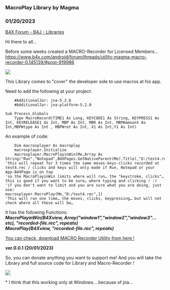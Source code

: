 ###  MacroPlay Library by Magma
### 01/20/2023
[B4X Forum - B4J - Libraries](https://www.b4x.com/android/forum/threads/145590/)

Hi there to all…  
  
Before some weeks created a MACRO-Recorder for Licensed Members…  
<https://www.b4x.com/android/forum/threads/utility-magma-macro-recorder-0.145139/#post-919986>  
  
![](https://www.b4x.com/android/forum/attachments/138312)  
  
This Library comes to "cover" the developer side to use macros at his app.  
  
Need to add the following at your project:  

```B4X
    #AdditionalJar: jna-5.2.0  
    #AdditionalJar: jna-platform-5.2.0  
  
Sub Process_Globals  
    Type MacroRecord(TIME1 As Long, KEYCODE1 As String, KEYPRESS1 As Int, KEYRELEASE1 As Int, MBP As Int, MBR As Int, MBPWamount As Int,MBPWtype As Int , MBPWrot As Int, X1 As Int,Y1 As Int)
```

  
  
An example of code:  

```B4X
    Dim macrosplayer As macroplay  
    macrosplayer.Initialize  
    macrosplayer.MacroPlayinWin(Me,Array As String("Run","Notepad",B4XPages.GetNativeParent(Me).Title),"D:/test4.rec",3)  
'this will repeat for 3 times the same moves-keys-clicks recorded at test4.rec / clicks and keys will only made if Run, Notepad or your App-B4XPage is on top  
'so the MacroPlayinWin limits where will run… the "keystroke, clicks"… this is good if you want to be sure… where typing and clicking ! :)   
'if you don't want to limit and you are sure what you are doing, just use:  
macrosplayer.MacroPlay(Me,"D:/test4.rec",1)  
'This will run one time… the moves, clicks, keypressing… but will not check where all these will be…
```

  
  
It has the following Functions:  
***MacroPlayinWin(B4Xview, Array("window1","window2","window3"… etc), "recorded-file.rec", repeats)  
MacroPlay(B4Xview, "recorded-file.rec", repeats)***  
  
[You can check, download MACRO Recorder Utility from here !](https://www.b4x.com/android/forum/threads/utility-magma-macro-recorder-0.145139/#post-919986)  
  
**ver.0.0.1 (20/01/2023)**  
  
So, you can donate anything you want to support me! And you will take the Library and full source code for Library and Macro-Recorder !  
  
[![](https://www.b4x.com/android/forum/attachments/138314)](https://www.paypal.com/donate/?hosted_button_id=WX7LZ94QEY6UC)  
  
\* I think that this working only at Windows… because of jna…